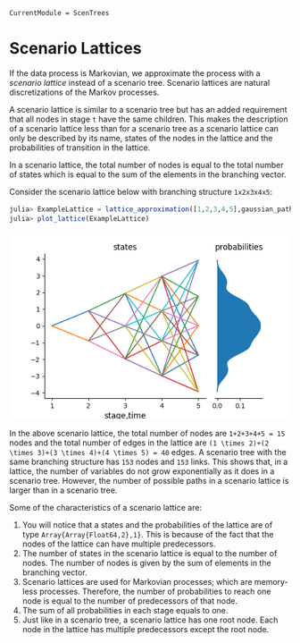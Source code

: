 ```@meta
CurrentModule = ScenTrees
```

# Scenario Lattices

If the data process is Markovian, we approximate the process with a _scenario lattice_ instead of a scenario tree. Scenario lattices are natural discretizations of the Markov processes.

A scenario lattice is similar to a scenario tree but has an added requirement that all nodes in stage `t` have the same children. This makes the description of a scenario lattice less than for a scenario tree as a scenario lattice can only be described by its name, states of the nodes in the lattice and the probabilities of transition in the lattice.

In a scenario lattice, the total number of nodes is equal to the total number of states which is equal to the sum of the elements in the branching vector.

Consider the scenario lattice below with branching structure `1x2x3x4x5`:

```julia
julia> ExampleLattice = lattice_approximation([1,2,3,4,5],gaussian_path1D,1000000,2,1);
julia> plot_lattice(ExampleLattice)
```

![Example of a scenario lattice](../assets/ExampleLattice.png)

In the above scenario lattice, the total number of nodes are ``1+2+3+4+5 = 15`` nodes and the total number of edges in the lattice are ``(1 \times 2)+(2 \times 3)+(3 \times 4)+(4 \times 5) = 40`` edges. A scenario tree with the same branching structure has `153` nodes and `153` links. This shows that, in a lattice, the number of variables do not grow exponentially as it does in a scenario tree. However, the number of possible paths in a scenario lattice is larger than in a scenario tree.

Some of the characteristics of a scenario lattice are:

1. You will notice that a states and the probabilities of the lattice are of type `Array{Array{Float64,2},1}`. This is because of the fact that the nodes of the lattice can have multiple predecessors.
2. The number of states in the scenario lattice is equal to the number of nodes. The number of nodes is given by the sum of elements in the branching vector.
3. Scenario lattices are used for Markovian processes; which are memory-less processes. Therefore, the number of probabilities to reach one node is equal to the number of predecessors of that node.
4. The sum of all probabilities in each stage equals to one.
5. Just like in a scenario tree, a scenario lattice has one root node. Each node in the lattice has multiple predecessors except the root node.
